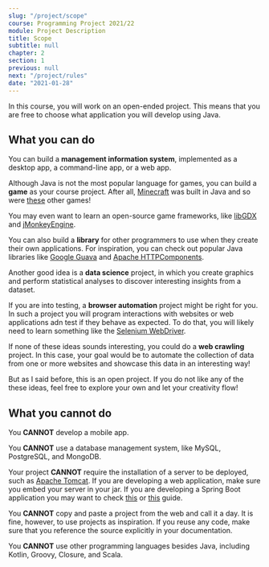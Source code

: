 ```yaml
---
slug: "/project/scope"
course: Programming Project 2021/22
module: Project Description
title: Scope
subtitle: null
chapter: 2
section: 1
previous: null
next: "/project/rules"
date: "2021-01-28"
---
```


In this course, you will work on an open-ended project. This means that you are free to choose what application you will develop using Java.

## What you can do

You can build a **management information system**, implemented as a desktop app, a command-line app, or a web app.

Although Java is not the most popular language for games, you can build a **game** as your course project. After all, [Minecraft](https://en.wikipedia.org/wiki/Minecraft#:~:text=in%20the%20Java%20programming%20language.) was built in Java and so were [these](https://en.wikipedia.org/wiki/Category:Java_platform_games) other games!

You may even want to learn an open-source game frameworks, like [libGDX](https://libgdx.com/) and [jMonkeyEngine](https://jmonkeyengine.org/).

You can also build a **library** for other programmers to use when they create their own applications. For inspiration, you can check out popular Java libraries like [Google Guava](https://github.com/google/guava) and [Apache HTTPComponents](https://hc.apache.org/).

Another good idea is a **data science** project, in which you create graphics and perform statistical analyses to discover interesting insights from a dataset.

If you are into testing, a **browser automation** project might be right for you. In such a project you will program interactions with websites or web applications adn test if they behave as expected. To do that, you will likely need to learn something like the [Selenium WebDriver](https://www.selenium.dev/). 

If none of these ideas sounds interesting, you could do a **web crawling** project. In this case, your goal would be to automate the collection of data from one or more websites and showcase this data in an interesting way!

But as I said before, this is an open project. If you do not like any of the these ideas, feel free to explore your own and let your creativity flow!

## What you cannot do

You **CANNOT** develop a mobile app.

You **CANNOT** use a database management system, like MySQL, PostgreSQL, and MongoDB.

Your project **CANNOT** require the installation of a server to be deployed, such as [Apache Tomcat](https://tomcat.apache.org/). If you are developing a web application, make sure you embed your server in your jar. If you are developing a Spring Boot application you may want to check [this](https://docs.spring.io/spring-boot/docs/1.2.7.RELEASE/reference/html/howto-build.html) or [this](https://www.baeldung.com/deployable-fat-jar-spring-boot) guide.

You **CANNOT** copy and paste a project from the web and call it a day. It is fine, however, to use projects as inspiration. If you reuse any code, make sure that you reference the source explicitly in your documentation.

You **CANNOT** use other programming languages besides Java, including Kotlin, Groovy, Closure, and Scala.
